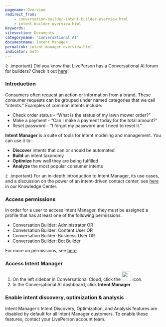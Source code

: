 ```yaml
---
pagename: Overview
redirect_from:
    - conversation-builder-intent-builder-overview.html
    - intent-builder-overview.html
Keywords:
sitesection: Documents
categoryname: "Conversational AI"
documentname: Intent Manager
permalink: intent-manager-overview.html
indicator: both
---
```


{: .important}
Did you know that LivePerson has a Conversational AI forum for builders? Check it out [here](https://talkyard.livepersonai.com/)!

### Introduction

Consumers often request an action or information from a brand. These consumer requests can be grouped under named categories that we call “intents.” Examples of common intents include:

* Check order status - “What is the status of my lawn mower order?”
* Make a payment - “Can I make a payment today for the total amount?”
* Reset password - “I forgot my password and I need to reset it.”

**Intent Manager** is a suite of tools for intent modeling and management. You can use it to:

* **Discover** intents that can or should be automated
* **Build** an intent taxonomy
* **Optimize** how well they are being fulfilled
* **Analyze** the most popular consumer intents

{: .important}
For an in-depth introduction to Intent Manager, its use cases, and a discussion on the power of an intent-driven contact center, see [here](https://knowledge.liveperson.com/ai-bots-automation-liveperson-intent-manager-the-power-of-an-intent-driven-contact-center.html) in our Knowledge Center.

### Access permissions

In order for a user to access Intent Manager, they must be assigned a profile that has at least one of the following permissions:

* Conversation Builder: Administrator OR
* Conversation Builder: Content User OR
* Conversation Builder: Business User OR
* Conversation Builder: Bot Builder

For more on permissions, see [here](bot-accounts-permissions.html).

### Access Intent Manager

1. On the left sidebar in Conversational Cloud, click the <img style="width:30px" src="img/ConvoBuilder/icon_cb.png"> icon.
2. In the Conversational AI dashboard, click **Intent Manager**.

### Enable intent discovery, optimization & analysis

Intent Manager’s Intent Discovery, Optimization, and Analysis features are disabled by default for all Intent Manager customers. To enable these features, contact your LivePerson account team.
